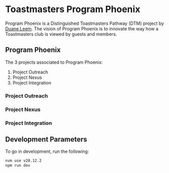 # Toastmasters Program Phoenix

Program Phoenix is a Distinguished Toastmasters Pathway (DTM) project by [Duane Leem](https://duaneleem.com).  The vision of Program Phoenix is to innovate the way how a Toastmasters club is viewed by guests and members.


## Program Phoenix

The 3 projects associated to Program Phoenix:

1. Project Outreach
2. Project Nexus
3. Project Integration


### Project Outreach


### Project Nexus


### Project Integration


## Development Parameters

To go in development, run the following:

```sh
nvm use v20.12.2
npm run dev
```

